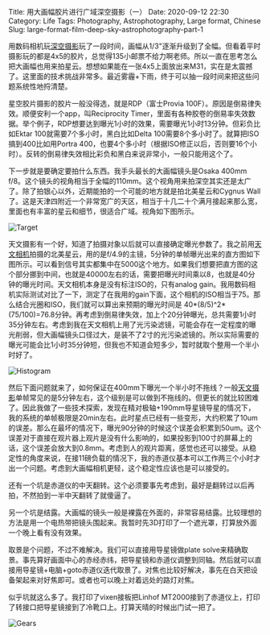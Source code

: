 Title: 用大画幅胶片进行广域深空摄影（一）
Date: 2020-09-12 22:30
Category: Life
Tags: Photography, Astrophotography, Large format, Chinese
Slug: large-format-film-deep-sky-astrophotography-part-1

用数码相机玩[深空摄影](/astrophoto-tutorial-1.html)玩了一段时间，画幅从1/3"逐渐升级到了全幅。但看着平时摄影玩的都是4x5的胶片，总觉得135小邮票不给力啊老师。所以一直在思考怎么把大画幅也用来拍星云。想想如果能在一张4x5上面放出来M31，实在是太震撼了。这里面的技术挑战非常多。最近雾霾+下雨，终于可以抽一段时间来把这些问题系统性地捋清楚。

星空胶片摄影的胶片一般没得选，就是RDP（富士Provia 100F）。原因是倒易律失效。顺便安利一个app，叫Reciprocity Timer，里面有各种胶卷的倒易率失效数据。举个例子，RDP想要达到曝光1小时的效果，需要曝光1小时13分钟。但彩负比如Ektar 100就需要7个多小时，黑白比如Delta 100需要8个多小时了。就算把ISO搞到400比如用Portra 400，也要4个多小时（根据ISO修正以后，否则要16个小时）。反转的倒易律失效相比彩负和黑白来说非常小，一般只能用这个了。

下一步就是要确定要拍什么东西。我手头最长的大画幅镜头是Osaka 400mm f/8。这个镜头的视角相当于全幅的110mm。这个视角用来拍深空其实还是太广了。除了拍银心以外，近期能拍的一个可能的地方就是拍北美星云和Cygnus Wall了。这是天津四附近一个非常宽广的天区，相当于十几二十个满月接起来那么宽，里面也有丰富的星云和细节，很适合广域。视角如下图所示。

![Target](/images/large-format-astrophotography-target.jpg)

天文摄影有一个好，知道了拍摄对象以后就可以直接确定曝光参数了。我之前用[天文相机](/astrophoto-tutorial-2.html)拍摄的北美星云，用的是f/4.9的主镜，5分钟的单帧曝光出来的直方图如下图所示。可以看到信号其实都集中在5000这个地方。如果我们想要把直方图的这个部分挪到中间，也就是40000左右的话，需要把曝光时间乘以8，也就是40分钟的曝光时间。天文相机本身是没有标注ISO的，只有analog gain。我用数码相机实际测试对比了一下，测定了在我用的gain下面，这个相机的ISO相当于75。那么结合光圈和ISO，我们就可以算出来预期的曝光时间是 40*(8/5)^2*(75/100)=76.8分钟。再考虑到倒易律失效，加上个20分钟曝光，总共需要1小时35分钟左右。考虑到我在天文相机上用了光污染滤镜，可能会存在一定程度的曝光削弱，但大画幅镜头口径过大，是装不了2寸的光污染滤镜的。所以实际需要的曝光可能会比1小时35分钟短，但我也不知道会短多少，暂时就取个整用一个半小时好了。

![Histogram](/images/large-format-astrophotography-histogram.jpg)

然后下面问题就来了，如何保证在400mm下曝光一个半小时不拖线？一般[天文摄影](/star-photography.html)单帧常见的是5分钟左右，这个级别是可以做到不拖线的。但更长的就比较困难了。因此我做了一些技术探索，发现在精对极轴+190mm导星镜导星的情况下，我的系统的单帧极限是20min左右。此时星点已经有一些变形，大约积累了10um的误差。那么在最坏的情况下，曝光90分钟的时候这个误差会积累到50um。这个误差对于直接在观片器上观片是没有什么影响的，如果投影到100寸的屏幕上的话，这个误差会放大到0.8mm。考虑到人的观片距离，感觉也还可以接受。从稳定性的角度来说，在接11磅负载的情况下，我的赤道仪基本可以工作两三个小时才出一个问题。考虑到大画幅相机更轻，这个稳定性应该也是可以接受的。

还有一个坑是赤道仪的中天翻转。这个必须要事先考虑到，最好是翻转过以后再拍，不然拍到一半中天翻转了就傻逼了。

另一个坑是结露。大画幅的镜头一般是裸露在外面的，非常容易结露。比较理想的方法是用一个电热带把镜头围起来。我暂时先3D打印了一个遮光罩，打算放外面一个晚上看有没有效果。

取景是个问题，不过不难解决。我们可以直接用导星镜做plate solve来精确取景。事先算好画面中心的赤经赤纬，把导星镜和赤道仪调整到同轴。然后就可以直接用导星镜+电脑+goto赤道仪迭代取景了。对焦也比较好解决，事先在白天把设备架起来对好焦即可。或者也可以晚上对着远处的路灯对焦。

似乎坑就这么多了。我打印了vixen接板把Linhof MT2000接到了赤道仪上，打印了转接口把导星镜接到了冷靴口上。打算天晴的时候出门试一把了。

![Gears](/images/large-format-astrophotography-gears.jpg)